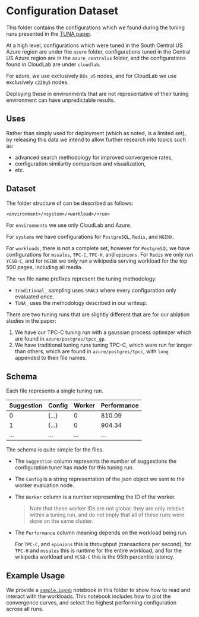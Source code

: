 # Configuration Dataset

This folder contains the configurations which we found during the tuning runs presented in the [TUNA paper](https://aka.ms/mlos/tuna-eurosys-paper).

At a high level, configurations which were tuned in the South Central US Azure region are under the `azure` folder, configurations tuned in the Central US Azure region are in the `azure_centralus` folder, and the configurations found in CloudLab are under `cloudlab`.

For azure, we use exclusively `D8s_v5` nodes, and for CloudLab we use exclusively `c220g5` nodes.

Deploying these in environments that are not representative of their tuning environment can have unpredictable results.

## Uses

Rather than simply used for deployment (which as noted, is a limited set), by releasing this data we intend to allow further research into topics such as:

- advanced search methodology for improved convergence rates,
- configuration similarity comparison and visualization,
- etc.

## Dataset

The folder structure of can be described as follows:

```txt
<environment>/<system>/<workload>/<run>
```

For `environments` we use only CloudLab and Azure.

For `systems` we have configurations for `PostgreSQL`, `Redis`, and `NGINX`.

For `workloads`, there is not a complete set, however for `PostgreSQL` we have configurations for `mssales`, `TPC-C`, `TPC-H`, and `epinions`. For `Redis` we only run `YCSB-C`, and for `NGINX` we only run a wikipedia serving workload for the top 500 pages, including all media.

The `run` file name prefixes represent the tuning methodology:

- `traditional_` sampling uses `SMAC3` where every configuration only evaluated once.
- `TUNA_` uses the methodology described in our writeup.

There are two tuning runs that are slightly different that are for our ablation studies in the paper:

1. We have our TPC-C tuning run with a gaussian process optimizer which are found in `azure/postgres/tpcc_gp`.
2. We have traditional tuning runs tuning TPC-C, which were run for longer than others, which are found in `azure/postgres/tpcc`, with `long` appended to their file names.

## Schema

Each file represents a single tuning run.

| Suggestion | Config | Worker | Performance |
|---|---|---|---|
| 0 | {...} | 0 | 810.09 |
| 1 | {...} | 0 | 904.34 |
| ... | ... | ... | ... |

The schema is quite simple for the files.

- The `Suggestion` column represents the number of suggestions the configuration tuner has made for this tuning run.
- The `Config` is a string representation of the json object we sent to the worker evaluation node.
- The `Worker` column is a number representing the ID of the worker.

  > Note that these worker IDs are not global; they are only relative within a tuning run, and do not imply that all of these runs were done on the same cluster.

- The `Performance` column meaning depends on the workload being run.

  For `TPC-C`, and `epinions` this is throughput (transactions per second), for `TPC-H` and `mssales` this is runtime for the entire workload, and for the wikipedia workload and `YCSB-C` this is the 95th percentile latency.

## Example Usage

We provide a [`sample.ipynb`](./sample.ipynb) notebook in this folder to show how to read and interact with the workloads.
This notebook includes how to plot the convergence curves, and select the highest performing configuration across all runs.
